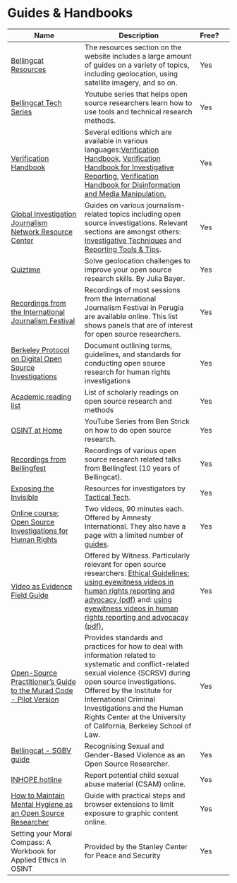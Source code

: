 # Guides & Handbooks

<table><thead><tr><th width="220">Name</th><th width="360">Description</th><th>Free?</th><th></th></tr></thead><tbody><tr><td><a href="https://www.bellingcat.com/category/resources/">Bellingcat Resources</a></td><td>The resources section on the website includes a large amount of guides on a variety of topics, including geolocation, using satellite imagery, and so on.</td><td>Yes</td><td></td></tr><tr><td><a href="https://www.youtube.com/playlist?list=PLq6cQ--4f90icDJUwiGcPrFFLLguuZ0ht">Bellingcat Tech Series</a></td><td>Youtube series that helps open source researchers learn how to use tools and technical research methods.</td><td>Yes</td><td></td></tr><tr><td><a href="https://datajournalism.com/read/handbook/verification-3">Verification Handbook</a></td><td>Several editions which are available in various languages:<a href="https://datajournalism.com/read/handbook/verification-1">Verification Handbook,</a> <a href="https://datajournalism.com/read/handbook/verification-2">Verification Handbook for Investigative Reporting,</a> <a href="https://datajournalism.com/read/handbook/verification-3">Verification Handbook for Disinformation and Media Manipulation.</a></td><td>Yes</td><td></td></tr><tr><td><a href="https://gijn.org/resource/">Global Investigation Journalism Network Resource Center</a></td><td>Guides on various journalism-related topics including open source investigations. Relevant sections are amongst others: <a href="https://gijn.org/resource/?gijn_topic=investigative-techniques">Investigative Techniques</a> and <a href="https://gijn.org/resource/?gijn_topic=reporting-tools-tips">Reporting Tools &#x26; Tips</a>.</td><td>Yes</td><td></td></tr><tr><td><a href="https://x.com/quiztime">Quiztime</a></td><td>Solve geolocation challenges to improve your open source research skills. By Julia Bayer.</td><td>Yes</td><td></td></tr><tr><td><a href="https://t1p.de/mod4u">Recordings from the International Journalism Festival</a></td><td>Recordings of most sessions from the International Journalism Festival in Perugia are available online. This list shows panels that are of interest for open source researchers.</td><td>Yes</td><td></td></tr><tr><td><a href="https://www.ohchr.org/en/publications/policy-and-methodological-publications/berkeley-protocol-digital-open-source">Berkeley Protocol on Digital Open Source Investigations</a></td><td>Document outlining terms, guidelines, and standards for conducting open source research for human rights investigations</td><td>Yes</td><td></td></tr><tr><td><a href="https://docs.google.com/document/d/1uqzGi9asZZlaEs8syHbh3AsizVccU-IKJp4zPufaaBk/edit?tab=t.0#heading=h.s9zomzvdp109">Academic reading list</a></td><td>List of scholarly readings on open source research and methods</td><td>Yes</td><td></td></tr><tr><td><a href="https://www.youtube.com/playlist?list=PLrFPX1Vfqk3ehZKSFeb9pVIHqxqrNW8Sy">OSINT at Home</a></td><td>YouTube Series from Ben Strick on how to do open source research.</td><td>Yes</td><td></td></tr><tr><td><a href="https://www.youtube.com/playlist?list=PLq6cQ--4f90jE-uj6B6f2ymRYnGGOtYY-">Recordings from Bellingfest</a></td><td>Recordings of various open source research related talks from Bellingfest (10 years of Bellingcat).</td><td>Yes</td><td></td></tr><tr><td><a href="https://exposingtheinvisible.org/">Exposing the Invisible</a></td><td>Resources for investigators by <a href="https://tacticaltech.org/">Tactical Tech</a>.</td><td>Yes</td><td></td></tr><tr><td><a href="https://advocacyassembly.org/en/partners/amnesty">Online course: Open Source Investigations for Human Rights</a></td><td>Two videos, 90 minutes each. Offered by Amnesty International. They also have a page with a limited number of <a href="https://citizenevidence.org/category/tools/">guides</a>.</td><td>Yes</td><td></td></tr><tr><td><a href="https://vae.witness.org/video-as-evidence-field-guide/">Video as Evidence Field Guide</a></td><td>Offered by Witness. Particularly relevant for open source researchers: <a href="file:///Users/work/Downloads/VaE_Ethical%20Guidelines_v1_2.pdf">Ethical Guidelines: using eyewitness videos in human rights reporting and advocacy (pdf)</a> and: <a href="file:///Users/work/Downloads/VaE_Ethical%20Guidelines_v1_2.pdf">using eyewitness videos in human rights reporting and advocacay (pdf).</a></td><td>Yes</td><td></td></tr><tr><td><a href="https://www.muradcode.com/open-source-practitioners-guide">Open-Source Practitioner’s Guide to the Murad Code - Pilot Version</a></td><td>Provides standards and practices for how to deal with information related to systematic and conflict-related sexual violence (SCRSV) during open source investigations. Offered by the Institute for International Criminal Investigations and the Human Rights Center at the University of California, Berkeley School of Law. </td><td>Yes</td><td></td></tr><tr><td><a href="https://www.bellingcat.com/uncategorized/2023/03/03/sexual-and-gender-based-violence-open-source-researche-osint-digital/">Bellingcat - SGBV guide</a></td><td>Recognising Sexual and Gender-Based Violence as an Open Source Researcher.</td><td>Yes</td><td></td></tr><tr><td><a href="https://www.inhope.org/EN#hotlineReferral">INHOPE hotline</a></td><td>Report potential child sexual abuse material (CSAM) online.</td><td>Yes</td><td></td></tr><tr><td><a href="https://www.bellingcat.com/resources/2022/11/23/how-to-maintain-mental-hygiene-as-an-open-source-researcher/">How to Maintain Mental Hygiene as an Open Source Researcher</a></td><td>Guide with practical steps and browser extensions to limit exposure to graphic content online.</td><td>Yes</td><td></td></tr><tr><td>Setting your Moral Compass: A Workbook for Applied Ethics in OSINT</td><td>Provided by the Stanley Center for Peace and Security</td><td>Yes</td><td></td></tr></tbody></table>
